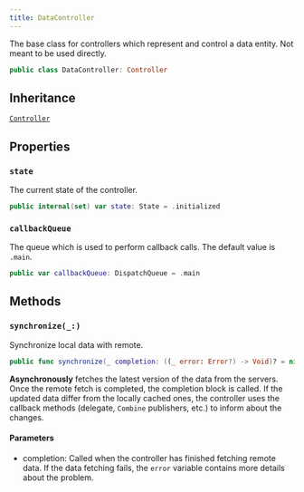 ```yaml
---
title: DataController
---
```


The base class for controllers which represent and control a data entity. Not meant to be used directly.

``` swift
public class DataController: Controller 
```

## Inheritance

[`Controller`](controller.md)

## Properties

### `state`

The current state of the controller.

``` swift
public internal(set) var state: State = .initialized 
```

### `callbackQueue`

The queue which is used to perform callback calls. The default value is `.main`.

``` swift
public var callbackQueue: DispatchQueue = .main
```

## Methods

### `synchronize(_:)`

Synchronize local data with remote.

``` swift
public func synchronize(_ completion: ((_ error: Error?) -> Void)? = nil) 
```

**Asynchronously** fetches the latest version of the data from the servers. Once the remote fetch is completed,
the completion block is called. If the updated data differ from the locally cached ones, the controller uses the
callback methods (delegate, `Combine` publishers, etc.) to inform about the changes.

#### Parameters

  - completion: Called when the controller has finished fetching remote data. If the data fetching fails, the `error` variable contains more details about the problem.

